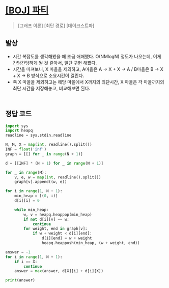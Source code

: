 # [[BOJ] 파티](https://www.acmicpc.net/problem/1238)

> [그래프 이론] [최단 경로] [데이크스트파]

## 발상

- 시간 복잡도를 생각해봤을 때 조금 애매했다. O(NMlogN) 정도가 나오는데, 이게 간당간당하게 될 것 같아서, 일단 구현 해봤다.
- 시간을 따져보니, X 마을을 제외하고, A마을은 A -> X + X -> A / B마을은 B -> X + X -> B 방식으로 소요시간이 걸린다.
- 즉 X 마을을 제외하고는 해당 마을에서 X까지의 최단시간, X 마을은 각 마을까지의 최단 시간을 저장해놓고, 비교해보면 된다.

## <br>정답 코드

```python
import sys
import heapq
readline = sys.stdin.readline

N, M, X = map(int, readline().split())
INF = float('inf')
graph = [[] for _ in range(N + 1)]

d = [[INF] * (N + 1) for _ in range(N + 1)]

for _ in range(M):
    v, e, w = map(int, readline().split())
    graph[v].append((w, e))

for i in range(1, N + 1):
    min_heap = [(0, i)]
    d[i][i] = 0

    while min_heap:
        w, v = heapq.heappop(min_heap)
        if not d[i][v] == w:
            continue
        for weight, end in graph[v]:
            if w + weight < d[i][end]:
                d[i][end] = w + weight
                heapq.heappush(min_heap, (w + weight, end))

answer = -1
for i in range(1, N + 1):
    if i == X:
        continue
    answer = max(answer, d[X][i] + d[i][X])

print(answer)
```

